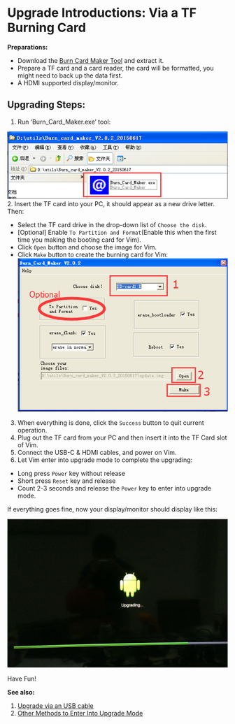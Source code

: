 # Upgrade Introductions: Via a TF Burning Card

**Preparations:**
* Download the [Burn Card Maker Tool](http://www.mediafire.com/file/u349mo760o1dt6i/Burn_card_maker_V2.0.2_20150617_en.7z) and extract it.
* Prepare a TF card and a card reader, the card will be formatted, you might need to back up the data first.
* A HDMI supported display/monitor.

## Upgrading Steps:
1. Run ‘Burn_Card_Maker.exe’ tool:

  ![Image of BurnCardMaker_Tool](https://github.com/miutv/documents/blob/master/images/BurnCardMaker_Tool.png)
2. Insert the TF card into your PC, it should appear as a new drive letter. Then:
  * Select the TF card drive in the drop-down list of `Choose the disk`.
  * [Optional] Enable `To Partition and Format`(Enable this when the first time you making the booting card for Vim).
  * Click `Open` button and choose the image for Vim.
  * Click `Make` button to create the burning card for Vim:
![Image of BurnCardMaker_Tool_Interface](https://github.com/miutv/documents/blob/master/images/BurnCardMaker_Tool_Interface.png)
3. When everything is done, click the `Success` button to quit current operation.
4. Plug out the TF card from your PC and then insert it into the TF Card slot of Vim.
5. Connect the USB-C & HDMI cables, and power on Vim.
6. Let Vim enter into upgrade mode to complete the upgrading:
  * Long press `Power` key without release
  * Short press `Reset` key and release
  * Count 2-3 seconds and release the `Power` key to enter into upgrade mode.

If everything goes fine, now your display/monitor should display like this:

![Image of Upgrading_Interface](https://github.com/miutv/documents/blob/master/images/Upgrading_interface.png)

Have Fun!

**See also:**

1. [Upgrade via an USB cable](https://github.com/miutv/documents/blob/master/UpgradeViaUSBCable.md)
2. [Other Methods to Enter Into Upgrade Mode](https://github.com/miutv/documents/blob/master/All_upgrade_mode_mothods.md)
